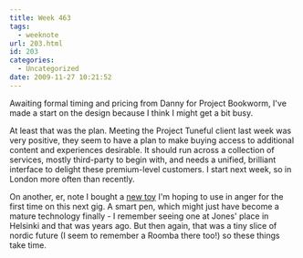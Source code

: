 ```yaml
---
title: Week 463
tags:
  - weeknote
url: 203.html
id: 203
categories:
  - Uncategorized
date: 2009-11-27 10:21:52
---
```


Awaiting formal timing and pricing from Danny for Project Bookworm, I've made a start on the design because I think I might get a bit busy.

At least that was the plan. Meeting the Project Tuneful client last week was very positive, they seem to have a plan to make buying access to additional content and experiences desirable. It should run across a collection of services, mostly third-party to begin with, and needs a unified, brilliant interface to delight these premium-level customers. I start next week, so in London more often than recently.

On another, er, note I bought a [new toy](http://livescribe.com) I'm hoping to use in anger for the first time on this next gig. A smart pen, which might just have become a mature technology finally - I remember seeing one at Jones' place in Helsinki and that was years ago. But then again, that was a tiny slice of nordic future (I seem to remember a Roomba there too!) so these things take time.